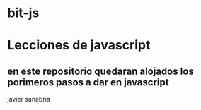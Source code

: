 # bit-js
# Lecciones de javascript
en este repositorio quedaran alojados los porimeros pasos a dar en javascript
---
javier sanabria 